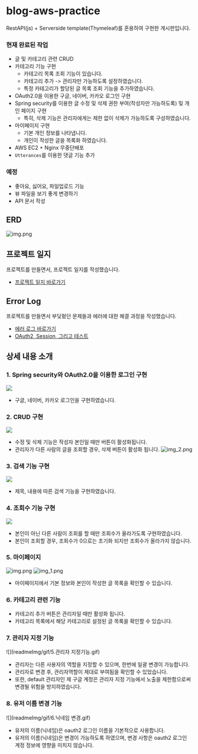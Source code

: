 # blog-aws-practice
RestAPI(js) + Serverside template(Thymeleaf)를 혼용하여 구현한 게시판입니다.

### 현재 완료된 작업
- 글 및 카테고리 관련 CRUD
- 카테고리 기능 구현
  - 카테고리 목록 조회 기능이 있습니다.
  - 카테고리 추가 -> 관리자만 가능하도록 설정하였습니다.
  - 특정 카테고리가 할당된 글 목록 조회 기능을 추가하였습니다.
- OAuth2.0을 이용한 구글, 네이버, 카카오 로그인 구현
- Spring security를 이용한 글 수정 및 삭제 권한 부여(작성자만 가능하도록) 및 개인 페이지 구현
  - 특히, 삭제 기능은 관리자에게는 제한 없이 삭제가 가능하도록 구성하였습니다.
- 마이페이지 구현
  - 기본 개인 정보를 나타냅니다.
  - 개인이 작성한 글을 목록화 하였습니다.
- AWS EC2 + Nginx 무중단배포
- `Utterances`를 이용한 댓글 기능 추가

### 예정
- 좋아요, 싫어요, 파일업로드 기능
- 뷰 파일을 보기 좋게 변경하기
- API 문서 작성

## ERD
![img.png](readmeImg/img.png)

## 프로젝트 일지
프로젝트를 만들면서, 프로젝트 일지를 작성했습니다.
- [프로젝트 일지 바로가기](https://robust-price-530.notion.site/049dff13906643878a9f2c7e40ee44f3)


## Error Log
프로젝트를 만들면서 부딪혔던 문제들과 에러에 대한 해결 과정을 작성했습니다.
- [에러 로그 바로가기](https://robust-price-530.notion.site/ERROR-LOG-5e4b68af096b40f480c4c023c4e797c5)
- [OAuth2, Session, 그리고 테스트](https://velog.io/@kimsy8979/OAuth2-Session-%EA%B7%B8%EB%A6%AC%EA%B3%A0-%ED%85%8C%EC%8A%A4%ED%8A%B8)

## 상세 내용 소개

### 1. Spring security와 OAuth2.0을 이용한 로그인 구현
![](readmeImg/gif/1.login.gif)
- 구글, 네이버, 카카오 로그인을 구현하였습니다.
### 2. CRUD 구현
![](readmeImg/gif/2.CRUD.gif)
- 수정 및 삭제 기능은 작성자 본인일 때만 버튼이 활성화됩니다.
- 관리자가 다른 사람의 글을 조회할 경우, 삭제 버튼이 활성화 됩니다.
  ![img_2.png](readmeImg/img_3.png)
### 3. 검색 기능 구현
![](readmeImg/gif/3.search.gif)
- 제목, 내용에 따른 검색 기능을 구현하였습니다.
### 4. 조회수 기능 구현
![](readmeImg/gif/4.조회수.gif)
- 본인이 아닌 다른 사람이 조회를 할 때만 조회수가 올라가도록 구현하였습니다.
- 본인이 조회할 경우, 조회수가 0으로는 초기화 되지만 조회수가 올라가지 않습니다.
### 5. 마이페이지
![img.png](readmeImg/img_4.png)
![img_1.png](readmeImg/img_5.png)
- 마이페이지에서 기본 정보와 본인이 작성한 글 목록을 확인할 수 있습니다.

### 6. 카테고리 관련 기능
- 카테고리 추가 버튼은 관리자일 때만 활성화 됩니다.
- 카테고리 목록에서 해당 카테고리로 설정된 글 목록을 확인할 수 있습니다.

### 7. 관리자 지정 기능
![](readmeImg/gif/5.관리자 지정기능.gif)
- 관리자는 다른 사용자의 역할을 지정할 수 있으며, 한번에 일괄 변경이 가능합니다.
- 관리자로 변경 후, 관리자역할이 제대로 부여됨을 확인할 수 있었습니다.
- 또한, default 관리자인 제 구글 계정은 관리자 지정 기능에서 노출을 제한함으로써 변경될 위험을 방지하였습니다.

### 8. 유저 이름 변경 기능
![](readmeImg/gif/6.닉네임 변경.gif)
- 유저의 이름(닉네임)은 oauth2 로그인 이름을 기본적으로 사용합니다.
- 유저의 이름(닉네임)은 변경이 가능하도록 하였으며, 변경 사항은 oauth2 로그인 계정 정보에 영향을 미치지 않습니다.